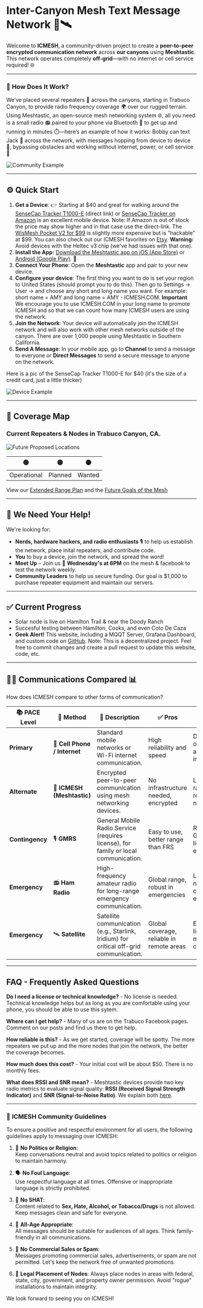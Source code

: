 # Inter-Canyon Mesh Text Message Network 🌄🛰️  

Welcome to **ICMESH**, a community-driven project to create a **peer-to-peer encrypted communication network** across **our canyons** using **Meshtastic**. This network operates completely **off-grid**—with no internet or cell service required! 🌐  

---

### 📡 **How Does It Work?**  
We’ve placed several repeaters 📶 across the canyons, starting in Trabuco Canyon, to provide radio frequency coverage 🌍 over our rugged terrain. Using Meshtastic, an open-source mesh networking system 🌐, all you need is a small radio 📻 paired to your phone via Bluetooth 📲 to get up and running in minutes ⏱️—here’s an example of how it works: Bobby can text Jack 💬 across the network, with messages hopping from device to device 🚀, bypassing obstacles and working without internet, power, or cell service 🚫 

![Community Example](images/community-example.jpg)

---

## ⚙️ **Quick Start**  

1. **Get a Device**: 👉 Starting at $40 and great for walking around the [SenseCap Tracker T1000-E](https://www.seeedstudio.com/SenseCAP-Card-Tracker-T1000-E-for-Meshtastic-p-5913.html) (direct link) or [SenseCap Tracker on Amazon](https://www.amazon.com/dp/B0DJ6KGXKB/) is an excellent mobile device.  Note:  If Amazon is out of stock the price may show higher and in that case use the direct-link. The [WisMesh Pocket V2 for $99](https://store.rakwireless.com/products/wismesh-pocket) is slightly more expensive but is "hackable" at $99.  You can also check out our ICMESH favorites on [Etsy](https://www.etsy.com/people/i9v8id6n/favorites/ICMESH-meshtastic-turn-key-devices). **Warning:** Avoid devices with the Heltec v3 chip (we've had issues with that one).
2. **Install the App:** [Download the Meshtastic app on iOS (App Store)](https://apps.apple.com/us/app/meshtastic/id1586432531) or [Android (Google Play)](https://play.google.com/store/apps/details?id=com.geeksville.mesh&pcampaignid=web_share). 📲  
3. **Connect Your Phone**: Open the **Meshtastic** app and pair to your new device. 
4. **Configure your device**: The first thing you want to do is set your region to United States (should prompt you to do this).  Then go to Settings -> User -> and choose any short and long name you want.  For example: short name = AMY and long name = AMY - ICMESH.COM. **Important** We encourage you to use ICMESH.COM in your long name to promote ICMESH and so that we can count how many ICMESH users are using the network.
5. **Join the Network**: Your device will automatically join the ICMESH network and will also work with other mesh networks outside of the canyon. There are over 1,000 people using Meshtastic in Southern California.
6. **Send A Message**: In your mobile app, go to **Channel** to send a message to everyone or **Direct Messages** to send a secure message to anyone on the network.

Here is a pic of the SenseCap Tracker T1000-E for $40 (it's the size of a credit card, just a little thicker)

![Device Example](images/t1000.webp)

---

## 📍 **Coverage Map**  

### Current Repeaters & Nodes in Trabuco Canyon, CA.

![Future Proposed Locations](images/future-network.png)

| 🟢   | 🟡   | ⚫   |
|------|------|------|
| Operational | Planned | Wanted |

View our [Extended Range Plan](EXTENDED-RANGE.md) and the [Future Goals of the Mesh](FUTURE-GOALS.md)

---

## 🤝 **We Need Your Help!**

We're looking for:

- **Nerds, hardware hackers, and radio enthusiasts** 🎙️ to help us establish the network, place inital repeaters, and contribute code.
- **You** to buy a device, join the network, and spread the word!
- **Meet Up** – Join us 📅 **Wednesday's at 6PM** on the mesh & facebook to test the network weekly.
- **Community Leaders** to help us secure funding. Our goal is $1,000 to purchase repeater equipment and maintain our servers.

---

## ✅ **Current Progress**  
- Solar node is live on Hamilton Trail & near the Doody Ranch
- Succesful testing between Hamilton, Cooks, and even Coto De Caza
- **Geek Alert!** This website, including a MQQT Server, Grafana Dashboard, and custom code on [GitHub](https://github.com/opticgroup/icmesh).  Note:  This is a decentralized project.  Feel free to commit changes and create a pull request to update this website, code, etc.

---

## 📡✨ Communications Compared 📊

How does ICMESH compare to other forms of communication?

| 📚 **PACE Level**   | 📡 **Method**           | 📝 **Description**                                                                             | ✅ **Pros**                           | ❌ **Cons**                           |
|----------------------|--------------------------|------------------------------------------------------------------------------------------------|----------------------------------------|----------------------------------------|
| **Primary**          | 📱 **Cell Phone / Internet** | Standard mobile networks or Wi-Fi internet communication.                                       | High reliability and speed             | Dependent on towers and infrastructure |
| **Alternate**        | 📶 **ICMESH (Meshtastic)**   | Encrypted peer-to-peer communication using mesh networking devices.                             | No infrastructure needed, encrypted    | Limited range, requires local nodes    |
| **Contingency**      | 🎙️ **GMRS**                  | General Mobile Radio Service (requires license), for family or local communication.              | Easy to use, better range than FRS     | Requires GMRS license, non-encrypted   |
| **Emergency**        | 📻 **Ham Radio**          | High-frequency amateur radio for long-range emergency communication.                            | Global range, robust in emergencies    | License needed, complex equipment      |
| **Emergency**        | 🛰️ **Satellite**             | Satellite communication (e.g., Starlink, Iridium) for critical off-grid communication.           | Global coverage, reliable in remote areas | Expensive, limited message capacity  |

---

## **FAQ - Frequently Asked Questions**

**Do I need a license or technical knowledge?** - No license is needed.   Technical knowledge helps but as long as you are comfortable using your phone, you should be able to use this sytem. 

**Where can I get help?** - Many of us are on the Trabuco Facebook pages.   Comment on our posts and find us there to get help.

**How reliable is this?** - As we get started, coverage will be spotty.  The more repeaters we put up and the more nodes that join the network, the better the coverage becomes.

**How much does this cost?** - Your initial cost will be about $50.  There is no monthly fees.

**What does RSSI and SNR mean?** - Meshtastic devices provide two key radio metrics to evaluate signal quality: **RSSI (Received Signal Strength Indicator)** and **SNR (Signal-to-Noise Ratio)**. We explain both [here](rssi-snr.md).

---

### 📜 **ICMESH Community Guidelines**  

To ensure a positive and respectful environment for all users, the following guidelines apply to messaging over ICMESH:  

1. 🚫 **No Politics or Religion**:  
   Keep conversations neutral and avoid topics related to politics or religion to maintain harmony.  

2. 🗣️ **No Foul Language**:  
   Use respectful language at all times. Offensive or inappropriate language is strictly prohibited.  

3. 🚷 **No SHAT**:  
   Content related to **Sex, Hate, Alcohol, or Tobacco/Drugs** is not allowed. Keep messages clean and safe for everyone.  

4. 👶 **All-Age Appropriate**:  
   All messages should be suitable for audiences of all ages. Think family-friendly in all communications.  

5. 📵 **No Commercial Sales or Spam**:  
   Messages promoting commercial sales, advertisements, or spam are not permitted. Let's keep the network free of unwanted promotions.

6. 🪪 **Legal Placement of Nodes**:
   Always place nodes in areas with federal, state, city, government, and property owner permission. Avoid "rogue" installations to maintain integrity.

We look forward to seeing you on ICMESH!
